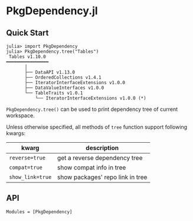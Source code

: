# PkgDependency.jl

## Quick Start

```
julia> import PkgDependency
julia> PkgDependency.tree("Tables")
 Tables v1.10.0
━━━━━━━━━━━━━━━━
       │
       ├── DataAPI v1.13.0
       ├── OrderedCollections v1.4.1
       ├── IteratorInterfaceExtensions v1.0.0
       ├── DataValueInterfaces v1.0.0
       └── TableTraits v1.0.1
           └── IteratorInterfaceExtensions v1.0.0 (*)
```

`PkgDependency.tree()` can be used to print dependency tree of current workspace.

Unless otherwise specified, all methods of `tree` function support following kwargs:

| kwarg | description |
| --- | --- |
| `reverse=true` | get a reverse dependency tree |
| `compat=true` | show compat info in tree |
| `show_link=true` | show packages' repo link in tree |

## API

```@autodocs
Modules = [PkgDependency]
```
